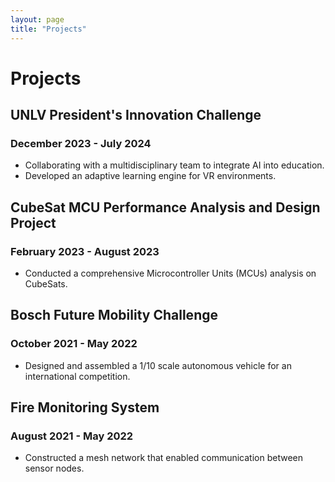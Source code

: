 ```yaml
---
layout: page
title: "Projects"
---
```


# Projects

## UNLV President's Innovation Challenge
### December 2023 - July 2024
- Collaborating with a multidisciplinary team to integrate AI into education.
- Developed an adaptive learning engine for VR environments.

## CubeSat MCU Performance Analysis and Design Project
### February 2023 - August 2023
- Conducted a comprehensive Microcontroller Units (MCUs) analysis on CubeSats.

## Bosch Future Mobility Challenge
### October 2021 - May 2022
- Designed and assembled a 1/10 scale autonomous vehicle for an international competition.

## Fire Monitoring System
### August 2021 - May 2022
- Constructed a mesh network that enabled communication between sensor nodes.
